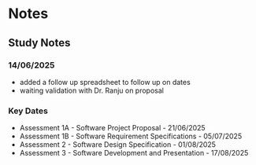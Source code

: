 # Notes

## Study Notes
### 14/06/2025
- added a follow up spreadsheet to follow up on dates
- waiting validation with Dr. Ranju on proposal

### Key Dates
- Assessment 1A - Software Project Proposal - 21/06/2025
- Assessment 1B - Software Requirement Specifications - 05/07/2025
- Assessment 2 - Software Design Specification - 01/08/2025
- Assessment 3 - Software Development and Presentation - 17/08/2025

